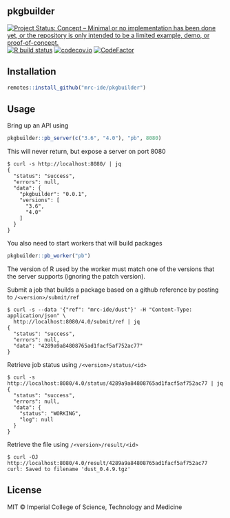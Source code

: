 ## pkgbuilder

<!-- badges: start -->
[![Project Status: Concept – Minimal or no implementation has been done yet, or the repository is only intended to be a limited example, demo, or proof-of-concept.](https://www.repostatus.org/badges/latest/concept.svg)](https://www.repostatus.org/#concept)
[![R build status](https://github.com/mrc-ide/pkgbuilder/workflows/R-CMD-check/badge.svg)](https://github.com/mrc-ide/pkgbuilder/actions)
[![codecov.io](https://codecov.io/github/mrc-ide/pkgbuilder/coverage.svg?branch=master)](https://codecov.io/github/mrc-ide/pkgbuilder?branch=master)
[![CodeFactor](https://www.codefactor.io/repository/github/mrc-ide/pkgbuilder/badge)](https://www.codefactor.io/repository/github/mrc-ide/pkgbuilder)
<!-- badges: end -->

## Installation


```r
remotes::install_github("mrc-ide/pkgbuilder")
```

## Usage

Bring up an API using

```r
pkgbuilder::pb_server(c("3.6", "4.0"), "pb", 8080)
```

This will never return, but expose a server on port 8080

```
$ curl -s http://localhost:8080/ | jq
{
  "status": "success",
  "errors": null,
  "data": {
    "pkgbuilder": "0.0.1",
    "versions": [
      "3.6",
      "4.0"
    ]
  }
}
```

You also need to start workers that will build packages

```r
pkgbuilder::pb_worker("pb")
```

The version of R used by the worker must match one of the versions that the server supports (ignoring the patch version).

Submit a job that builds a package based on a github reference by posting to `/<version>/submit/ref`

```
$ curl -s --data '{"ref": "mrc-ide/dust"}' -H "Content-Type: application/json" \
  http://localhost:8080/4.0/submit/ref | jq
{
  "status": "success",
  "errors": null,
  "data": "4289a9a84808765ad1facf5af752ac77"
}
```

Retrieve job status using `/<version>/status/<id>`

```
$ curl -s http://localhost:8080/4.0/status/4289a9a84808765ad1facf5af752ac77 | jq
{
  "status": "success",
  "errors": null,
  "data": {
    "status": "WORKING",
    "log": null
  }
}
```

Retrieve the file using `/<version>/result/<id>`

```
$ curl -OJ http://localhost:8080/4.0/result/4289a9a84808765ad1facf5af752ac77
curl: Saved to filename 'dust_0.4.9.tgz'
```

## License

MIT © Imperial College of Science, Technology and Medicine
